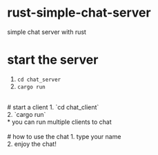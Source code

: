 # rust-simple-chat-server
simple chat server with rust<br>

# start the server
1. `cd chat_server`<br>
2. `cargo run`<br>
<br>
# start a client
1. `cd chat_client`<br>
2. `cargo run`<br>
* you can run multiple clients to chat<br>
<br>
# how to use the chat
1. type your name<br>
2. enjoy the chat!<br>